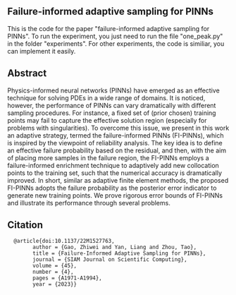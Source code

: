## Failure-informed adaptive sampling for PINNs

This is the code for the paper "failure-informed adaptive sampling for PINNs". To run the experiment, you just need to run the file "one_peak.py" 
in the folder "experiments". For other experiments, the code is similiar, you can implement it easily. 
## Abstract
Physics-informed neural networks (PINNs) have emerged as an effective technique for solving PDEs in a wide range of domains. It is noticed, however, the performance of PINNs can vary dramatically with different sampling procedures. For instance, a fixed set of (prior chosen) training points may fail to capture the effective solution region (especially for problems with singularities). To overcome this issue, we present in this work an adaptive strategy, termed the failure-informed PINNs (FI-PINNs), which is inspired by the viewpoint of reliability analysis. The key idea is to define an effective failure probability based on the residual, and then, with the aim of placing more samples in the failure region, the FI-PINNs employs a failure-informed enrichment technique to adaptively add new collocation points to the training set, such that the numerical accuracy is dramatically improved. In short, similar as adaptive finite element methods, the proposed FI-PINNs adopts the failure probability as the posterior error indicator to generate new training points. We prove rigorous error bounds of FI-PINNs and illustrate its performance through several problems.

## Citation

```
  @article{doi:10.1137/22M1527763,
        author = {Gao, Zhiwei and Yan, Liang and Zhou, Tao},
        title = {Failure-Informed Adaptive Sampling for PINNs},
        journal = {SIAM Journal on Scientific Computing},
        volume = {45},
        number = {4},
        pages = {A1971-A1994},
        year = {2023}}
```

